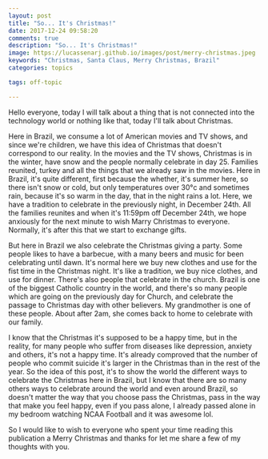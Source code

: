 ```yaml
---
layout: post
title: "So... It's Christmas!"
date: 2017-12-24 09:58:20
comments: true
description: "So... It's Christmas!"
image: https://lucassenarj.github.io/images/post/merry-christmas.jpeg
keywords: "Christmas, Santa Claus, Merry Christmas, Brazil"
categories: topics

tags: off-topic

---
```


Hello everyone, today I will talk about a thing that is not connected into the technology world or nothing like that, today I'll talk about Christmas.

Here in Brazil, we consume a lot of American movies and TV shows, and since we're children, we have this idea of Christmas that doesn't correspond to our reality. In the movies and the TV shows, Christmas is in the winter, have snow and the people normally celebrate in day 25. Families reunited, turkey and all the things that we already saw in the movies. Here in Brazil, it's quite different, first because the whether, it's summer here, so there isn't snow or cold, but only temperatures over 30°c and sometimes rain, because it's so warm in the day, that in the night rains a lot. Here, we have a tradition to celebrate in the previously night, in December 24th. All the families reunites and when it's 11:59pm off December 24th, we hope anxiously for the next minute to wish Marry Christmas to everyone. Normally, it's after this that we start to exchange gifts.

But here in Brazil we also celebrate the Christmas giving a party. Some people likes to have a barbecue, with a many beers and music for been celebrating until dawn. It's normal here we buy new clothes and use for the fist time in the Christmas night. It's like a tradition, we buy nice clothes, and use for dinner. There's also people that celebrate in the church. Brazil is one of the biggest Catholic country in the world, and there's so many people which are going on the previously day for Church, and celebrate the passage to Christmas day with other believers. My grandmother is one of these people. About after 2am, she comes back to home to celebrate with our family.

I know that the Christmas it's supposed to be a happy time, but in the reality, for many people who suffer from diseases like depression, anxiety and others, it's not a happy time. It's already comproved that the number of people who commit suicide it's larger in the Christmas than in the rest of the year. So the idea of this post, it's to show the world the different ways to celebrate the Christmas here in Brazil, but I know that there are so many others ways to celebrate around the world and even around Brazil, so doesn't matter the way that you choose pass the Christmas, pass in the way that make you feel happy, even if you pass alone, I already passed alone in my bedroom watching NCAA Football and it was awesome lol.

So I would like to wish to everyone who spent your time reading this publication a Merry Christmas and thanks for let me share a few of my thoughts with you.
